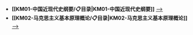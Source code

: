 - **[[KM01-中国近现代史纲要/📋目录|KM01-中国近现代史纲要]]**  [-->](./KM01-中国近现代史纲要)
- **[[KM02-马克思主义基本原理概论/📋目录|KM02-马克思主义基本原理概论]]**  [-->](./KM02-马克思主义基本原理概论)
